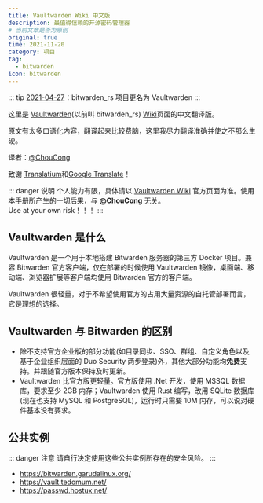 ```yaml
---
title: Vaultwarden Wiki 中文版
description: 最值得信赖的开源密码管理器 
# 当前文章是否为原创
original: true
time: 2021-11-20
category: 项目
tag:
  - bitwarden
icon: bitwarden
---
```


::: tip
[2021-04-27](https://github.com/dani-garcia/vaultwarden/releases/tag/1.21.0)：bitwarden_rs 项目更名为 Vaultwarden
:::

这里是 [Vaultwarden](https://github.com/dani-garcia/vaultwarden)(以前叫 bitwarden_rs) [Wiki](https://github.com/dani-garcia/vaultwarden/wiki)页面的中文翻译版。

原文有太多口语化内容，翻译起来比较费脑，这里我尽力翻译准确并使之不那么生硬。

译者：​[@ChouCong](mailto:ChouCong912@gmail.com)

致谢 [Translatium](https://webcatalog.io/translatium/)和[Google Translate](https://translate.google.com/)！

::: danger 说明
个人能力有限，具体请以 [Vaultwarden Wiki](https://github.com/dani-garcia/vaultwarden/wiki) 官方页面为准。使用本手册所产生的一切后果，与 **@ChouCong** 无关。<br/>Use at your own risk！！！
:::

## Vaultwarden 是什么

Vaultwarden 是一个用于本地搭建 Bitwarden 服务器的第三方 Docker 项目。兼容 Bitwarden 官方客户端，仅在部署的时候使用 Vaultwarden 镜像，桌面端、移动端、浏览器扩展等客户端均使用 Bitwarden 官方的客户端。

Vaultwarden 很轻量，对于不希望使用官方的占用大量资源的自托管部署而言，它是理想的选择。

## Vaultwarden 与 Bitwarden 的区别

- 除不支持官方企业版的部分功能(如目录同步、SSO、群组、自定义角色以及基于企业组织层面的 Duo  Security 两步登录)外，其他大部分功能均**免费**支持。并跟随官方版本保持及时更新。
- Vaultwarden 比官方版更轻量。官方版使用 .Net 开发，使用 MSSQL 数据库，要求至少 2GB 内存；Vaultwarden 使用 Rust 编写，改用 SQLite 数据库(现在也支持 MySQL 和 PostgreSQL)，运行时只需要 10M 内存，可以说对硬件基本没有要求。

## 公共实例

::: danger 注意
请自行决定使用这些公共实例所存在的安全风险。
:::

- <https://bitwarden.garudalinux.org/>
- <https://vault.tedomum.net/>
- <https://passwd.hostux.net/>
